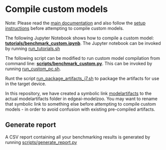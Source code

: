 # Compile custom models
Note: Please read the [main documentation](../README.md) and also follow the [setup instructions](./setup_instructions.md) before attempting to compile custom models.

The following Jupyter Notebook shows how to compile a custom model: **[tutorials/benchmark_custom.ipynb](../tutorials/benchmark_custom.ipynb)**. The Jupyter notebook can be invoked by running [run_tutorials.sh](../run_tutorials.sh)

The following script can be modified to run custom model compilation from command line: **[scripts/benchmark_custom.py](../scripts/benchmark_custom.py)**. This can be invoked by running [run_custom_pc.sh](../run_custom_pc.sh).

Runt the script [run_package_artifacts_j7.sh](../run_package_artifacts_j7.sh) to package the artifacts for use in the target device.

In this repository, we have created a symbolic link [modelartifacts](../work_dirs/modelartifacts) to the actual modelartifacts folder in edgeai-modelzoo. You may want to rename that symbolic link to something else before attempting to compile custom models - in order to avoid confusion with existing pre-compiled artifacts.

## Generate report
A CSV report containing all your benchmarking results is generated by running [scripts/generate_report.py](../scripts/generate_report.py)

